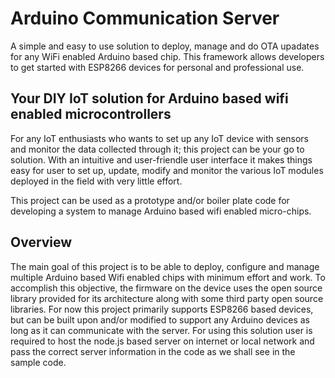 # Arduino Communication Server
A simple and easy to use solution to deploy, manage and do OTA upadates for any WiFi enabled Arduino based chip. This framework allows developers to get started with ESP8266 devices for personal and professional use.

## Your DIY IoT solution for Arduino based wifi enabled microcontrollers
For any IoT enthusiasts who wants to set up any IoT device with sensors and monitor the data collected through it; this project can be your go to solution. With an intuitive and user-friendle user interface it makes things easy for user to set up, update, modify and monitor the various IoT modules deployed in the field with very little effort.

 This project can be used as a prototype and/or boiler plate code for developing a system to manage Arduino based wifi enabled micro-chips.

## Overview
The main goal of this project is to be able to deploy, configure and manage multiple Arduino based Wifi enabled chips with minimum effort and work. To accomplish this objective, the firmware on the device uses the open source library provided for its architecture along with some third party open source libraries. For now this project primarily supports ESP8266 based devices, but can be built upon and/or modified to support any Arduino devices as long as it can communicate with the server. For using this solution user is required to host the node.js based server on internet or local network and pass the correct server information in the code as we shall see in the sample code. 
